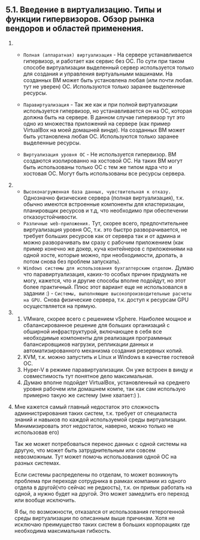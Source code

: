 ## 5.1. Введение в виртуализацию. Типы и функции гипервизоров. Обзор рынка вендоров и областей применения.

1. 
    - `Полная (аппаратная) виртуализация` - На сервере устанавливается гипервизор, и работает как сервис без ОС. По сути при таком способе виртуализации выделенный сервер используется только для создания и управления виртуальными машинами. На созданных ВМ может быть установлена любая (или почти любая. тут не уверен) ОС. Используются только заранее выделенные ресурсы.    

    - `Паравиртуализация` - Так же как и при полной виртуализации используется гипервизор, но устанавливается он на ОС, которая должна быть на сервере. В данном случае гипервизор тут это одно из множества приложений на сервере (как пример VirtualBox на моей домашней винде).   На созданных ВМ может быть установлена любая ОС. Используются только заранее выделенные ресурсы.

    - `Виртуализация уровня ОС` - Не используется гипервизор. ВМ создаются изолированно на хостовой ОС. На таких ВМ могут быть использованы только ОС с тем же типом ядра что и хостовая ОС. Могут быть использованы все ресурсы сервера.
   

2. 
    - `Высоконагруженная база данных, чувствительная к отказу.` Однозначно физические сервера (полная виртуализация), т.к. обычно имеются встроенные компоненты для кластеризации, планировщик ресурсов и т.д, что необходимо при обеспечении отказоустойчивости.
    - `Различные web-приложения.` Тут, скорее всего, предпочтительнее виртуализация уровня ОС, т.к. это быстро разворачивается, не требует больших ресурсов как от сервера так и от админа и можно разворачивать вм сразу с рабочим приложением (как пример конечно же докер, куча контейнеров с приложениями на одной хосте, которые можно, при необходимости, дропать, а потом снова без проблем запускать).
    - `Windows системы для использования бухгалтерским отделом.` Думаю что паравиртуализация, каких-то особых причин придумать не могу, кажется, что и другие способы вполне подойдут, но этот более практичный. Плюс этот вариант еще не использовался в задании :)    - `Системы, выполняющие высокопроизводительные расчеты на GPU.` Снова физические сервера, т.к. доступ к ресурсам GPU осуществляется на прямую.
   

3. 
   1. VMware, скорее всего с решением vSphere. Наиболее мощное и сбалансированное решение для больших организаций с обширной инфраструктурой, включающее в себя все необходимые компоненты для реализация программных балансировщиков нагрузки, репликации данных и автоматизированного механизма создания резервных копий. 
   2. KVM, т.к. можно запустить и Linux и Windows в качестве гостевой ОС.
   3. Hyper-V в режиме паравиртуализации. Он уже встроен в винду и совместимость тут понятное дело максимальная.
   4. Думаю вполне подойдет VirtualBox, установленный на среднего уровня рабочем или домашнем компе, так как сам использую примерно такую же систему (мне хватает:) ). 

 
5. Мне кажется самый главный недостаток это сложность администрирования таких систем, т.к. требует от специалиста знаний и навыков по каждой используемой среды виртуализации. Минимизировать этот недостаток, наверно, можно только не использовав его)
   
   Так же может потребоваться перенос данных с одной системы на другую, что может быть затруднительным или совсем невозможным. Тут может помочь использования одной ОС на разных системах.

   Если системы распределены по отделам, то может возникнуть проблема при переходе сотрудника в рамках компании из одного отдела в другой(что сейчас не редкость), т.к. он привык работать на одной, а нужно будет на другой. Это может замедлить его переход или вообще исключить. 

   Я бы, по возможности, отказался от использования гетерогенной среды виртуализации по описанным выше причинам. Хотя не исключаю преимущество таких систем в больших корпорациях где необходима максимальная гибкость. 
   